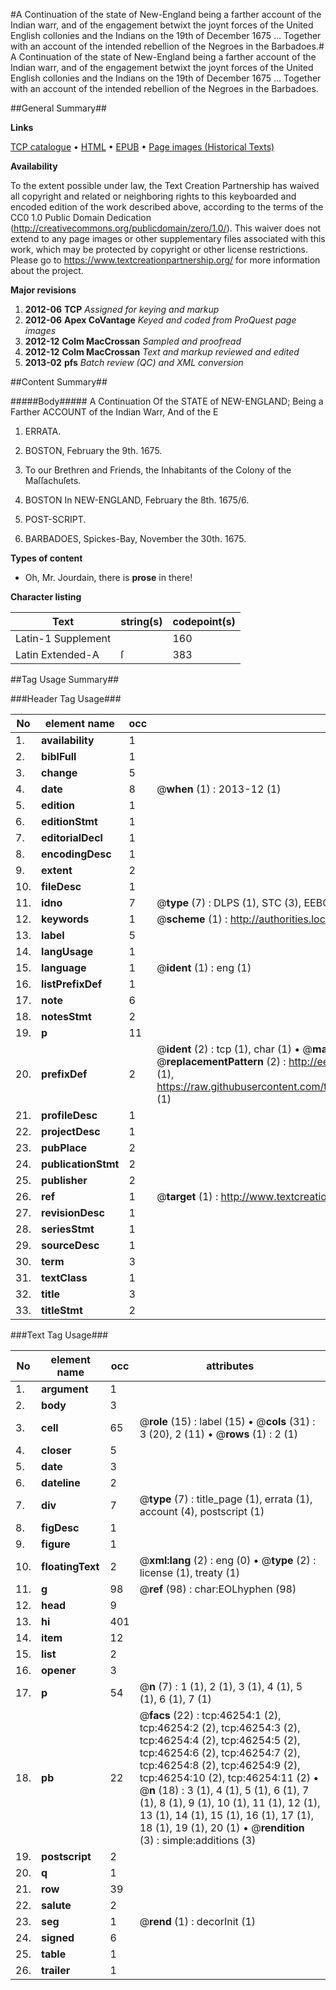 #A Continuation of the state of New-England being a farther account of the Indian warr, and of the engagement betwixt the joynt forces of the United English collonies and the Indians on the 19th of December 1675 ... Together with an account of the intended rebellion of the Negroes in the Barbadoes.#
A Continuation of the state of New-England being a farther account of the Indian warr, and of the engagement betwixt the joynt forces of the United English collonies and the Indians on the 19th of December 1675 ... Together with an account of the intended rebellion of the Negroes in the Barbadoes.

##General Summary##

**Links**

[TCP catalogue](http://www.ota.ox.ac.uk/tcp/)  • 
[HTML](http://tei.it.ox.ac.uk/tcp/Texts-HTML/free/A34/A34383.html)  • 
[EPUB](http://tei.it.ox.ac.uk/tcp/Texts-EPUB/free/A34/A34383.epub) • 
[Page images (Historical Texts)](https://historicaltexts.jisc.ac.uk/eebo-11076646e)

**Availability**

To the extent possible under law, the Text Creation Partnership has waived all copyright and related or neighboring rights to this keyboarded and encoded edition of the work described above, according to the terms of the CC0 1.0 Public Domain Dedication (http://creativecommons.org/publicdomain/zero/1.0/). This waiver does not extend to any page images or other supplementary files associated with this work, which may be protected by copyright or other license restrictions. Please go to https://www.textcreationpartnership.org/ for more information about the project.

**Major revisions**

1. __2012-06__ __TCP__ *Assigned for keying and markup*
1. __2012-06__ __Apex CoVantage__ *Keyed and coded from ProQuest page images*
1. __2012-12__ __Colm MacCrossan__ *Sampled and proofread*
1. __2012-12__ __Colm MacCrossan__ *Text and markup reviewed and edited*
1. __2013-02__ __pfs__ *Batch review (QC) and XML conversion*

##Content Summary##

#####Body#####
A Continuation Of the STATE of NEW-ENGLAND; Being a Farther ACCOUNT of the Indian Warr, And of the E
1. ERRATA.

1. BOSTON, February the 9th. 1675.

1. To our Brethren and Friends, the Inhabitants of the Colony of the Maſſachuſets.

1. BOSTON In NEW-ENGLAND, February the 8th. 1675/6.

1. POST-SCRIPT.

1. BARBADOES, Spickes-Bay, November the 30th. 1675.

**Types of content**

  * Oh, Mr. Jourdain, there is **prose** in there!

**Character listing**


|Text|string(s)|codepoint(s)|
|---|---|---|
|Latin-1 Supplement| |160|
|Latin Extended-A|ſ|383|

##Tag Usage Summary##

###Header Tag Usage###

|No|element name|occ|attributes|
|---|---|---|---|
|1.|__availability__|1||
|2.|__biblFull__|1||
|3.|__change__|5||
|4.|__date__|8| @__when__ (1) : 2013-12 (1)|
|5.|__edition__|1||
|6.|__editionStmt__|1||
|7.|__editorialDecl__|1||
|8.|__encodingDesc__|1||
|9.|__extent__|2||
|10.|__fileDesc__|1||
|11.|__idno__|7| @__type__ (7) : DLPS (1), STC (3), EEBO-CITATION (1), OCLC (1), VID (1)|
|12.|__keywords__|1| @__scheme__ (1) : http://authorities.loc.gov/ (1)|
|13.|__label__|5||
|14.|__langUsage__|1||
|15.|__language__|1| @__ident__ (1) : eng (1)|
|16.|__listPrefixDef__|1||
|17.|__note__|6||
|18.|__notesStmt__|2||
|19.|__p__|11||
|20.|__prefixDef__|2| @__ident__ (2) : tcp (1), char (1)  •  @__matchPattern__ (2) : ([0-9\-]+):([0-9IVX]+) (1), (.+) (1)  •  @__replacementPattern__ (2) : http://eebo.chadwyck.com/downloadtiff?vid=$1&page=$2 (1), https://raw.githubusercontent.com/textcreationpartnership/Texts/master/tcpchars.xml#$1 (1)|
|21.|__profileDesc__|1||
|22.|__projectDesc__|1||
|23.|__pubPlace__|2||
|24.|__publicationStmt__|2||
|25.|__publisher__|2||
|26.|__ref__|1| @__target__ (1) : http://www.textcreationpartnership.org/docs/. (1)|
|27.|__revisionDesc__|1||
|28.|__seriesStmt__|1||
|29.|__sourceDesc__|1||
|30.|__term__|3||
|31.|__textClass__|1||
|32.|__title__|3||
|33.|__titleStmt__|2||


###Text Tag Usage###

|No|element name|occ|attributes|
|---|---|---|---|
|1.|__argument__|1||
|2.|__body__|3||
|3.|__cell__|65| @__role__ (15) : label (15)  •  @__cols__ (31) : 3 (20), 2 (11)  •  @__rows__ (1) : 2 (1)|
|4.|__closer__|5||
|5.|__date__|3||
|6.|__dateline__|2||
|7.|__div__|7| @__type__ (7) : title_page (1), errata (1), account (4), postscript (1)|
|8.|__figDesc__|1||
|9.|__figure__|1||
|10.|__floatingText__|2| @__xml:lang__ (2) : eng (0)  •  @__type__ (2) : license (1), treaty (1)|
|11.|__g__|98| @__ref__ (98) : char:EOLhyphen (98)|
|12.|__head__|9||
|13.|__hi__|401||
|14.|__item__|12||
|15.|__list__|2||
|16.|__opener__|3||
|17.|__p__|54| @__n__ (7) : 1 (1), 2 (1), 3 (1), 4 (1), 5 (1), 6 (1), 7 (1)|
|18.|__pb__|22| @__facs__ (22) : tcp:46254:1 (2), tcp:46254:2 (2), tcp:46254:3 (2), tcp:46254:4 (2), tcp:46254:5 (2), tcp:46254:6 (2), tcp:46254:7 (2), tcp:46254:8 (2), tcp:46254:9 (2), tcp:46254:10 (2), tcp:46254:11 (2)  •  @__n__ (18) : 3 (1), 4 (1), 5 (1), 6 (1), 7 (1), 8 (1), 9 (1), 10 (1), 11 (1), 12 (1), 13 (1), 14 (1), 15 (1), 16 (1), 17 (1), 18 (1), 19 (1), 20 (1)  •  @__rendition__ (3) : simple:additions (3)|
|19.|__postscript__|2||
|20.|__q__|1||
|21.|__row__|39||
|22.|__salute__|2||
|23.|__seg__|1| @__rend__ (1) : decorInit (1)|
|24.|__signed__|6||
|25.|__table__|1||
|26.|__trailer__|1||
